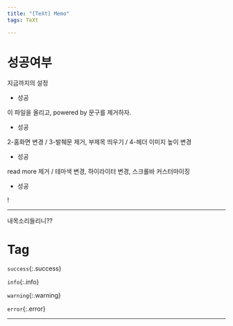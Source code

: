 ```yaml
---
title: "[TeXt] Memo"
tags: TeXt

---
```






# 성공여부

지금까지의 설정

- 성공

이 파일을 올리고,  powered by 문구를 제거하자.

- 성공

2-홈화면 변경 / 3-발췌문 제거, 부제목 띄우기 / 4-헤더 이미지 높이 변경

- 성공

read more 제거 / 테마색 변경, 하이라이터 변경, 스크롤바 커스터마이징

- 성공



!

---
내목소리들리니??


# Tag

`success`{:.success}

`info`{:.info}

`warning`{:.warning}

`error`{:.error}



---

